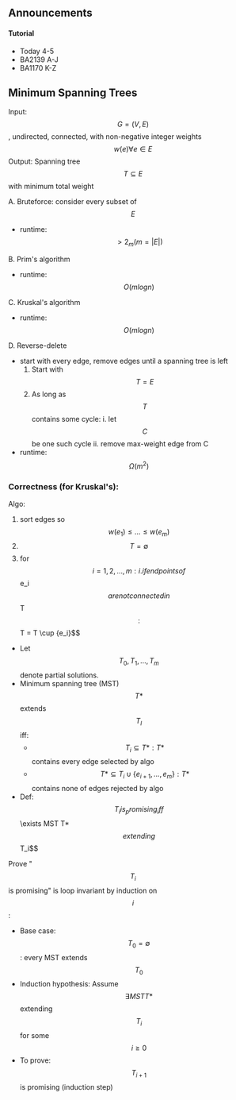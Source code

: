 ## Announcements

#### Tutorial
- Today 4-5
- BA2139 A-J
- BA1170 K-Z

## Minimum Spanning Trees
Input: $$G = (V, E)$$, undirected, connected, with non-negative integer weights $$w(e) \forall e \in E$$
Output: Spanning tree $$T \subseteq E$$ with minimum total weight

A. Bruteforce: consider every subset of $$E$$
- runtime: $$> 2_m (m = |E|)$$

B. Prim's algorithm
- runtime: $$O(m log n)$$

C. Kruskal's algorithm
- runtime: $$O(m log n)$$

D. Reverse-delete
- start with every edge, remove edges until a spanning tree is left
  1. Start with $$T = E$$
  2. As long as $$T$$ contains some cycle:
    i. let $$C$$ be one such cycle
    ii. remove max-weight edge from C
- runtime: $$\Omega(m^2)$$


### Correctness (for Kruskal's):
Algo:
  1. sort edges so $$w(e_1) \leq \ldots \leq w(e_m)$$
  2. $$T = \emptyset$$
  3. for $$i = 1, 2, \ldots, m:
    i. if endpoints of $$e_i$$ are not connected in $$T$$: $$T = T \cup \{e_i\}$$

- Let $$T_0, T_1, \ldots, T_m$$ denote partial solutions.
- Minimum spanning tree (MST) $$T*$$ extends $$T_I$$ iff:
  * $$T_i \subseteq T* : T*$$ contains every edge selected by algo
  * $$T* \subseteq T_i \cup \{e_{i+1}, \ldots, e_m\} : T*$$ contains none of edges rejected by algo
- Def: $$T_i is _promising_ iff $$\exists MST T*$$ extending $$T_i$$

Prove "$$T_i$$ is promising" is loop invariant by induction on $$i$$:
- Base case: $$T_0 = \emptyset$$: every MST extends $$T_0$$
- Induction hypothesis: Assume $$\exists MST T*$$ extending $$T_i$$ for some $$i \geq 0$$
- To prove: $$T_{i+1}$$ is promising (induction step)